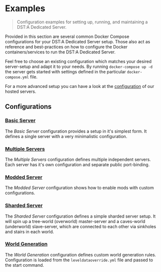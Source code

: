 # Examples
> Configuration examples for setting up, running, and maintaining a DST:A Dedicated Server.

Provided in this section are several common Docker Compose configurations for your
DST:A Dedicated Server setup. Those also act as reference and best-practices on how to
configure the Docker containers/services to run the DST:A Dedicated Server.

Feel free to choose an existing configuration which matches your desired server-setup and
adapt it to your needs. By running `docker-compose up -d` the server gets started with
settings defined in the particular `docker-compose.yml` file.

For a more advanced setup you can have a look at the [configuration][dsta-servers] of our hosted servers.

## Configurations

### [Basic Server][setup-basic]
The *Basic Server* configuration provides a setup in it's simplest form.
It defines a single server with a very minimalistic configuration.

### [Multiple Servers][setup-multiple]
The *Multiple Servers* configuration defines multiple independent servers.
Each server has it's own configuration and separate public port-binding.

### [Modded Server][setup-mods]
The *Modded Server* configuration shows how to enable mods with custom configurations.

### [Sharded Server][setup-shard]
The *Sharded Server* configuration defines a simple sharded server setup. It will spin up a
tree-world (overworld) master-server and a caves-world (underworld) slave-server, which are
connected to each other via sinkholes and stairs in each world.

### [World Generation][setup-world]
The *World Generation* configuration defines custom world generation rules. Configuration
is loaded from the `leveldataoverride.yml` file and passed to the start command.

[dsta-servers]: https://github.com/dst-academy/deployment-servers
[setup-basic]: ./basic/
[setup-multiple]: ./multiple/
[setup-mods]: ./mods/
[setup-shard]: ./shard/
[setup-world]: ./world/
